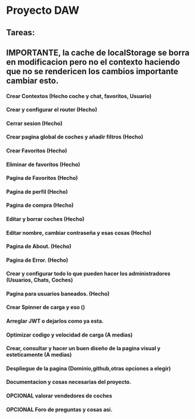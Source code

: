 # Proyecto DAW
## Tareas:

## IMPORTANTE, la cache de localStorage se borra en modificacion pero no el contexto haciendo que no se rendericen los cambios importante cambiar esto.

#### Crear Contextos (Hecho coche y chat, favoritos, Usuario)
#### Crear y configurar el router (Hecho)
#### Cerrar sesion (Hecho)
#### Crear pagina global de coches y añadir filtros (Hecho)
#### Crear Favoritos (Hecho)
#### Eliminar de favoritos (Hecho)
#### Pagina de Favoritos (Hecho)
#### Pagina de perfil (Hecho)
#### Pagina de compra (Hecho)
#### Editar y borrar coches (Hecho)
#### Editar nombre, cambiar contraseña y esas cosas (Hecho)
#### Pagina de About. (Hecho)
#### Pagina de Error. (Hecho)
#### Crear y configurar todo lo que pueden hacer los administradores (Usuarios, Chats, Coches)
#### Pagina para usuarios baneados. (Hecho)
#### Crear Spinner de carga y eso ()
#### Arreglar JWT o dejarlos como ya esta. 
#### Optimizar codigo y velocidad de carga (A medias)
#### Crear, consultar y hacer un buen diseño de la pagina visual y esteticamente (A medias)
#### Despliegue de la pagina (Dominio,github,otras opciones a elegir)
#### Documentacion y cosas necesarias del proyecto.

#### OPCIONAL valorar vendedores de coches
#### OPCIONAL Foro de preguntas y cosas asi.